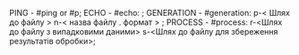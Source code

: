 PING - #ping or #p;
ECHO - #echo:     ;
GENERATION - #generation: p-< Шлях до файлу > n-< назва файлу . формат > ;
PROCESS - #process: r-<Шлях до файлу з випадковими даними> s-<Шлях до файлу для збереження результатів обробки>;